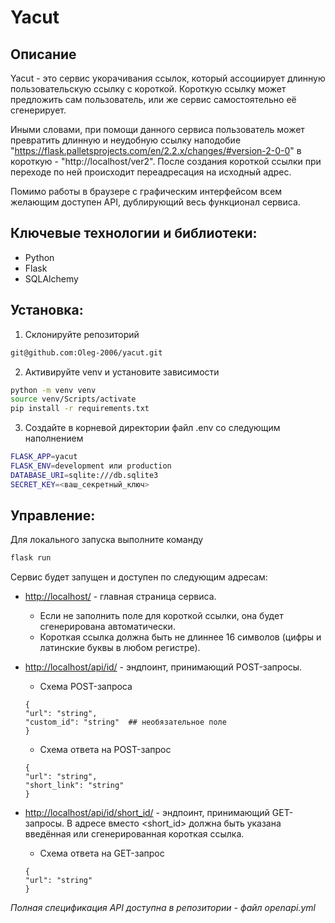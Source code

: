 # Yacut

## Описание

Yacut - это сервис укорачивания ссылок, который ассоциирует длинную пользовательскую ссылку с короткой. Короткую ссылку может предложить сам пользователь, или же сервис самостоятельно её сгенерирует.

Иными словами, при помощи данного сервиса пользователь может превратить длинную и неудобную ссылку наподобие "https://flask.palletsprojects.com/en/2.2.x/changes/#version-2-0-0" в короткую - "http://localhost/ver2". После создания короткой ссылки при переходе по ней происходит переадресация на исходный адрес.

Помимо работы в браузере с графическим интерфейсом всем желающим доступен API, дублирующий весь функционал сервиса.

## Ключевые технологии и библиотеки:

- Python
- Flask
- SQLAlchemy

## Установка:

1. Склонируйте репозиторий
```bash
git@github.com:Oleg-2006/yacut.git
```
2. Активируйте venv и установите зависимости
```bash
python -m venv venv
source venv/Scripts/activate
pip install -r requirements.txt
```
3. Создайте в корневой директории файл .env со следующим наполнением
```bash
FLASK_APP=yacut
FLASK_ENV=development или production
DATABASE_URI=sqlite:///db.sqlite3
SECRET_KEY=<ваш_секретный_ключ>
```

## Управление:

Для локального запуска выполните команду
```bash
flask run
```
Сервис будет запущен и доступен по следующим адресам:

- [http://localhost/](http://localhost/) - главная страница сервиса.
    - Если не заполнить поле для короткой ссылки, она будет сгенерирована автоматически.
    - Короткая ссылка должна быть не длиннее 16 символов (цифры и латинские буквы в любом регистре).

- [http://localhost/api/id/](http://localhost/api/id/) - эндпоинт, принимающий POST-запросы.
    - Схема POST-запроса
    ```
    {
    "url": "string",
    "custom_id": "string"  ## необязательное поле
    }
    ```
    - Схема ответа на POST-запрос
    ```
    {
    "url": "string",
    "short_link": "string"
    }
    ```

- [http://localhost/api/id/short_id/](http://localhost/api/id/short_id/) - эндпоинт, принимающий GET-запросы.
    В адресе вместо <short_id> должна быть указана введённая или сгенерированная короткая ссылка.
    - Схема ответа на GET-запрос
    ```
    {
    "url": "string"
    }
    ```

*Полная спецификация API доступна в репозитории - файл openapi.yml*
